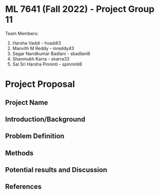 # ML 7641 (Fall 2022) - Project Group 11

Team Members:
1. Harsha Vaddi - hvaddi3
2. Manvith M Reddy - mreddy43
3. Sagar Nandkumar Badlani -  sbadlani6
4. Shanmukh Karra - skarra33
5. Sai Sri Harsha Pinninti - spinninti6

# Project Proposal

## Project Name

## Introduction/Background

## Problem Definition

## Methods

## Potential results and Discussion

## References
